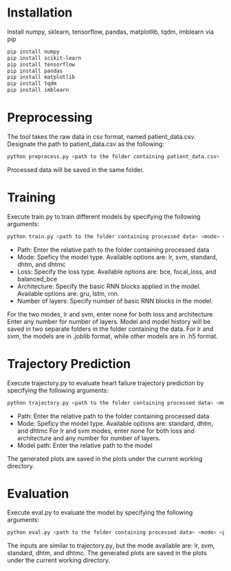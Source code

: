 # Installation

Install numpy, sklearn, tensorflow, pandas, matplotlib, tqdm, imblearn via pip
```sh
pip install numpy
pip install scikit-learn
pip install tensorflow
pip install pandas
pip install matplotlib
pip install tqdm
pip install imblearn
```
# Preprocessing

The tool takes the raw data in csv format, named patient_data.csv. Designate the path to patient_data.csv as the following:
```sh
python preprocess.py <path to the folder containing patient_data.csv>
```
Processed data will be saved in the same folder.

# Training
Execute train.py to train different models by specifying the following arguments:
```sh
python train.py <path to the folder containing processed data> <mode> <loss> <architecture> <number of layers>
```
- Path: Enter the relative path to the folder containing processed data
- Mode: Speficy the model type. Available options are: lr, svm, standard, dhtm, and dhtmc
- Loss: Specify the loss type. Available options are: bce, focal_loss, and balanced_bce
- Architecture: Specify the basic RNN blocks applied in the model. Available options are: gru, lstm, rnn.
- Number of layers: Specify number of basic RNN blocks in the model. 

For the two modes, lr and svm, enter none for both loss and architecture. Enter any number for number of layers.
Model and model history will be saved in two separate folders in the folder containing the data. For lr and svm, the models are in .joblib format, while other models are in .h5 format.

# Trajectory Prediction
Execute trajectory.py to evaluate heart failure trajectory prediction by specifying the following arguments:
```sh
python trajectory.py <path to the folder containing processed data> <mode> <path to the model>
```
- Path: Enter the relative path to the folder containing processed data
- Mode: Speficy the model type. Available options are: standard, dhtm, and dhtmc
For lr and svm modes, enter none for both loss and architecture and any number for number of layers.
- Model path: Enter the relative path to the model

The generated plots are saved in the plots under the current working directory.

# Evaluation
Execute eval.py to evaluate the model by specifying the following arguments:
```sh
python eval.py <path to the folder containing processed data> <mode> <path to the model>
```
The inputs are similar to trajectory.py, but the mode available are: lr, svm, standard, dhtm, and dhtmc. The generated plots are saved in the plots under the current working directory.
